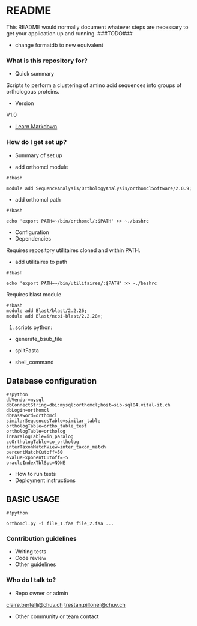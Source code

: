 # README #

This README would normally document whatever steps are necessary to get your application up and running.
###TODO###

- change formatdb to new equivalent

### What is this repository for? ###

* Quick summary

Scripts to perform a clustering of amino acid sequences into groups of orthologous proteins.

* Version

V1.0

* [Learn Markdown](https://bitbucket.org/tutorials/markdowndemo)

### How do I get set up? ###

* Summary of set up

- add orthomcl module 


```
#!bash

module add SequenceAnalysis/OrthologyAnalysis/orthomclSoftware/2.0.9;
```


- add orthomcl path

```
#!bash

echo 'export PATH=~/bin/orthomcl/:$PATH' >> ~./bashrc
```


* Configuration
* Dependencies

Requires repository utilitaires cloned and within PATH.

- add utilitaires to path

```
#!bash

echo 'export PATH=~/bin/utilitaires/:$PATH' >> ~./bashrc
```


Requires blast module 


```
#!bash
module add Blast/blast/2.2.26;
module add Blast/ncbi-blast/2.2.28+;
```


1. scripts python:

- generate_bsub_file 

- splitFasta

- shell_command

## Database configuration ##


```
#!python
dbVendor=mysql
dbConnectString=dbi:mysql:orthomcl;host=sib-sql04.vital-it.ch
dbLogin=orthomcl
dbPassword=orthomcl
similarSequencesTable=similar_table
orthologTable=ortho_table_test
orthologTable=ortholog
inParalogTable=in_paralog
coOrthologTable=co_ortholog
interTaxonMatchView=inter_taxon_match
percentMatchCutoff=50
evalueExponentCutoff=-5
oracleIndexTblSpc=NONE
```

* How to run tests
* Deployment instructions


## BASIC USAGE ##


```
#!python

orthomcl.py -i file_1.faa file_2.faa ...
```


### Contribution guidelines ###

* Writing tests
* Code review
* Other guidelines

### Who do I talk to? ###

* Repo owner or admin

claire.bertelli@chuv.ch
trestan.pillonel@chuv.ch

* Other community or team contact